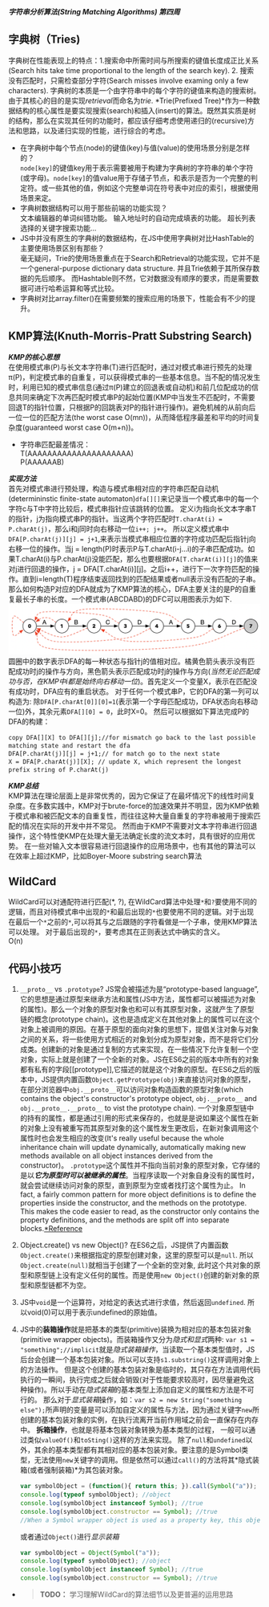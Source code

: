 ***字符串分析算法(String Matching Algorithms)  第四周***  
## 字典树（Tries)
字典树在性能表现上的特点：1.搜索命中所需时间与所搜索的键值长度成正比关系(Search hits take time proportional to the length of the search key). 2. 搜索没有匹配时，只需检查部分字符(Search misses involve examing only a few characters). 字典树的本质是一个由字符串中的每个字符的键值来构造的搜索树。由于其核心的目的是实现*retrieval*而命名为*trie*. *Trie(Prefixed Tree)*作为一种数据结构的核心属性是要实现搜索(search)和插入(insert)的算法。既然其实质是树的结构，那么在实现其任何的功能时，都应该仔细考虑使用递归的(recursive)方法和思路，以及递归实现的性能，进行综合的考虑。
- 在字典树中每个节点(node)的键值(key)与值(value)的使用场景分别是怎样的？  
    `node[key]`的键值key用于表示需要被用于构建为字典树的字符串的单个字符(或字母)。`node[key]`的值value用于存储子节点，和表示是否为一个完整的判定符。或一些其他的值，例如这个完整单词在符号表中对应的索引，根据使用场景来定。
- 字典树数据结构可以用于那些前端的功能实现？  
    文本编辑器的单词纠错功能。 输入地址时的自动完成填表的功能。 超长列表选择的关键字搜索功能...
- JS中并没有原生的字典树的数据结构，在JS中使用字典树对比HashTable的主要使用场景区别有那些？  
    毫无疑问，Trie的使用场景重点在于Search和Retrieval的功能实现，它并不是一个general-purpose dictionary data structure. 并且Trie依赖于其所保存数据的先后顺序。 而Hashtable则不然，它对数据没有顺序的要求，而是需要数据可进行哈希运算和等式比较。
- 字典树对比array.filter()在需要频繁的搜索应用的场景下，性能会有不少的提升。



## KMP算法(Knuth-Morris-Pratt Substring Search)  
***KMP的核心思想***  
在使用模式串(P)与长文本字符串(T)进行匹配时，通过对模式串进行预先的处理π(P)，判定模式串的自重复，可以获得模式串的一些基本信息。当不配的情况发生时，利用已知的模式串信息(通过π(P)建立的回退表或自动机)和前几位配成功的信息共同来确定下次再匹配时模式串P的起始位置(KMP中当发生不匹配时，不需要回退T的指针位置，只根据P的回跳表对P的指针进行操作)。避免机械的从前向后一位一位的匹配方法(the worst case O(mn))，从而降低程序最差和平均的时间复杂度(guaranteed worst case O(m+n))。  
- 字符串匹配最差情况：  
    T(AAAAAAAAAAAAAAAAAAAAA)  
    P(AAAAAAB)

***实现方法***  
首先对模式串进行预处理，构造与模式串相对应的字符串匹配自动机(determininstic finite-state automaton)`dfa[][]`来记录当一个模式串中的每一个字符c与T中字符比较后，模式串指针应该跳转的位置。 定义i为指向长文本字串T的指针，j为指向模式串P的指针。当这两个字符匹配时`T.charAt(i) = P.charAt(j)`，那么i和j同时向右移动一位`i++; j++`。 所以定义模式串中`DFA[P.charAt(j)][j] = j+1`,来表示当模式串相应位置的字符成功匹配后指针j向右移一位的操作。当j = length(P)时表示P与T.charAt(i-j...i)的子串匹配成功。如果T.charAt(i)与P.charAt(j)没能匹配，那么也要根据`DFA[T.charAt(i)][j]`的值来对j进行回退的操作，j = DFA[T.charAt(i)][j]。之后i++，进行下一次字符匹配的操作。直到i=length(T)程序结束返回找到的匹配结果或者null表示没有匹配的子串。 那么如何构造P对应的DFA就成为了KMP算法的核心，DFA主要关注的是P的自重复最长子串的长度。一个模式串(ABCDABD)的DFC可以用图表示为如下.
![DFA](./DFA.PNG)
圆圈中的数字表示DFA的每一种状态与指针j的值相对应。橘黄色箭头表示没有匹配成功时j的操作与方向，黑色箭头表示匹配成功时j的操作与方向(*当然无论匹配成功与否，在KMP中i都是始终向右移动一位*)。首先定义一个变量X，表示在匹配没有成功时，DFA应有的重启状态。 对于任何一个模式串P，它的DFA的第一列可以构造为: 除`DFA[P.charAt[0]][0]=1`(表示第一个字母匹配成功，DFA状态向右移动一位)外，其余元素`DFA[][0] = 0`，此时X=0。 然后可以根据如下算法完成P的DFA的构建：
```
copy DFA[][X] to DFA[][j];//for mismatch go back to the last possible matching state and restart the dfa
DFA[P.charAt(j)][j] = j+1;// for match go to the next state 
X = DFA[P.charAt(j)][X]; // update X, which represent the longest prefix string of P.charAt(j)
```
***KMP总结***  
KMP算法在理论层面上是非常优秀的，因为它保证了在最坏情况下的线性时间复杂度。在多数实践中，KMP对于brute-force的加速效果并不明显，因为KMP依赖于模式串和被匹配文本的自重复性，而往往这种大量自重复的字符串被用于搜索匹配的情况在实际的开发中并不常见。 然而由于KMP不需要对文本字符串进行回退操作，这个特性使KMP在处理大量无法确定长度的流文本时，具有很好的应用优势。 在一些对输入文本很容易进行回退操作的应用场景中，也有其他的算法可以在效率上超过KMP，比如Boyer-Moore substring search算法
## WildCard
WildCard可以对通配符进行匹配(*, ?), 在WildCard算法中处理`*`和`?`要使用不同的逻辑，而且对待模式串中出现的`*`和最后出现的`*`也要使用不同的逻辑。对于出现在最后一个`*`之前的`*`,可以将其与之后跟随的字符看做是一个子串，使用KMP算法可以处理。 对于最后出现的`*`，要考虑其在正则表达式中确实的含义。  
 O(n)


## 代码小技巧
1. `__proto__` vs `.prototype`? JS常会被描述为是“prototype-based language”, 它的思想是通过原型来继承方法和属性(JS中方法，属性都可以被描述为对象的属性)。那么一个对象的原型对象也和可以有其原型对象，这就产生了原型链的概念(prototype chain)。这也是造成定义在其他对象上的属性可以在这个对象上被调用的原因。在基于原型的面向对象的思想下，提倡关注对象与对象之间的关系，将一些使用方式相近的对象划分成为原型对象，而不是将它们分成类。创建新的对象是通过复制的方式来实现，在一些情况下允许复制一个空对象，实际上就是创建了一个全新的对象。JS在ES6之前的版本中所有的对象都有私有的字段[[prototype]],它描述的就是这个对象的原型。在ES6之后的版本中，JS提供内置函数`Object.getPrototype(obj)`来直接访问对象的原型，在部分浏览器中`obj.__proto__`可以访问对象构造函数的原型对象(which contains the object's constructor's prototype object, `obj.__proto__` and `obj.__proto__.__proto__` to vist the prototype chain). 一个对象原型链中的持有的属性，都是通过引用的形式来保存的，也就是是说如果这个属性在新的对象上没有被重写而其原型对象的这个属性发生更改后，在新对象调用这个属性时也会发生相应的改变(It's really useful because the whole inheritance chain will update dynamically, automatically making new methods available on all object instances derived from the constructor)。 `.prototype`这个属性并不指向当前对象的原型对象，它存储的是以***它为原型时可以被继承的属性***。当程序读取一个对象自身没有的属性时，就会尝试继续访问对象的原型，直到原型为空或者找打这个属性为止。
In fact, a fairly common pattern for more object definitions is to define the properties inside the constructor, and the methods on the prototype. This makes the code easier to read, as the constructor only contains the property definitions, and the methods are split off into separate blocks.[*Reference](https://developer.mozilla.org/en-US/docs/Learn/JavaScript/Objects/Object_prototypes#Revisiting_create)

2. Object.create() vs new Object()?
在ES6之后，JS提供了内置函数`Object.create()`来根据指定的原型创建对象，这里的原型可以是`null`. 所以`Object.create(null)`就相当于创建了一个全新的空对象, 此时这个共对象的原型和原型链上没有定义任何的属性。而是使用`new Object()`创建的新对象的原型和原型链都不为空。

3. JS中`void`是一个运算符，对给定的表达式进行求值，然后返回`undefined`. 所以void(0)可以用于表示undefined的原始值。

4. JS中的**装箱操作**就是把基本的类型(primitive)装换为相对应的基本包装对象(primitive wrapper objects)。而装箱操作又分为*隐式和显式*两种: `var s1 = "something";//implicit`就是*隐式装箱操作*，当读取一个基本类型值时，JS后台会创建一个基本包装对象。所以可以支持`s1.substring()`这样调用对象上的方法操作。 但是这个创建的基本包装对象是临时的，其只存在方法调用代码执行的一瞬间，执行完成之后就会销毁(对于性能要求较高时，因尽量避免这种操作)。所以手动在*隐式装箱*的基本类型上添加自定义的属性和方法是不可行的。 那么对于*显式装箱*操作，如：`var s2 = new String("something else");`所声明的变量是可以添加自定义的属性与方法，因为通过关键字`new`所创建的基本包装对象的实例，在执行流离开当前作用域之前会一直保存在内存中。 **拆箱操作**，也就是将基本包装对象转换为基本类型的过程， 一般可以通过类似`valueOf()`和`toSting()`这样的方法来实现。  除了`null`和`undefined`以外，其余的基本类型都有其相对应的基本包装对象。要注意的是Symbol类型，无法使用`new`关键字的调用。但是依然可以通过`call()`的方法将其*隐式装箱(或者强制装箱)*为其包装对象。  
    ```js
    var symbolObject = (function(){ return this; }).call(Symbol("a")); 
    console.log(typeof symbolObject); //object 
    console.log(symbolObject instanceof Symbol); //true 
    console.log(symbolObject.constructor == Symbol); //true
    //When a Symbol wrapper object is used as a property key, this object will be coerced to its wrapped symbol.
    ```
    或者通过`Object()`进行*显示装箱*
    ```js
    var symbolObject = Object(Symbol("a"));
    console.log(typeof symbolObject); //object 
    console.log(symbolObject instanceof Symbol); //true 
    console.log(symbolObject.constructor == Symbol); //true
    ```

+ >**TODO：** 学习理解WildCard的算法细节以及更普遍的运用思路